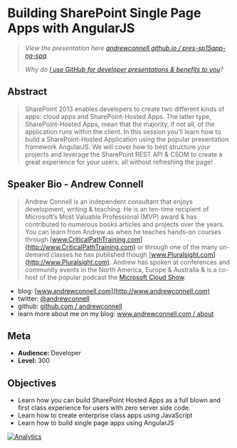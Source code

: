 Building SharePoint Single Page Apps with AngularJS
===================================================
> *View the presentation here [andrewconnell.github.io / pres-sp15app-ng-spa](http://andrewconnell.github.io/pres-sp15app-ng-spa)*
>
>*Why do [I use GitHub for developer presentations & benefits to you](http://www.andrewconnell.com/blog/using-github-for-developer-presentations)?*



Abstract
--------
> SharePoint 2013 enables developers to create two different kinds of apps: cloud apps and SharePoint-Hosted Apps. The latter type, SharePoint-Hosted Apps, mean that the majority, if not all, of the application runs within the client. In this session you’ll learn how to build a SharePoint-Hosted Application using the popular presentation framework AngularJS. We will cover how to best structure your projects and leverage the SharePoint REST API & CSOM to create a great experience for your users, all without refreshing the page!

Speaker Bio - Andrew Connell
----------------------------
> Andrew Connell is an independent consultant that enjoys development, writing & teaching. He is an ten-time recipient of Microsoft’s Most Valuable Professional (MVP) award & has contributed to numerous books articles and projects over the years. You can learn from Andrew as when he teaches hands-on courses through [www.CriticalPathTraining.com](http://www.CriticalPathTraining.com) or through one of the many on-demand classes he has published though [www.Pluralsight.com](http://www.Pluralsight.com). Andrew has spoken at conferences and community events in the North America, Europe & Australia & is a co-host of the popular podcast the [Microsoft Cloud Show](http://www.MicrosoftCloudShow.com).

- blog: [www.andrewconnell.com](http://www.andrewconnell.com)
- twitter: [@andrewconnell](http://www.twitter.com/andrewconnell)
- github: [github.com / andrewconnell](http://github.com/andrewconnell)
- learn more about me on my blog: [www.andrewconnell.com / about](http://www.andrewconnell.com/About)

Meta
----
- **Audience:** Developer
- **Level:** 300

Objectives
----------
- Learn how you can build SharePoint Hosted Apps as a full blown and first class experience for users with zero server side code.
- Learn how to create enterprise class apps using JavaScript
- Learn how to build single page apps using AngularJS

[![Analytics](https://ga-beacon.appspot.com/UA-59889067-1/pres-sp15app-ng-spa/readme)](https://github.com/igrigorik/ga-beacon)